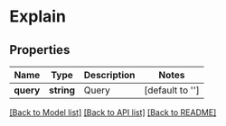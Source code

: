 # Explain

## Properties
Name | Type | Description | Notes
------------ | ------------- | ------------- | -------------
**query** | **string** | Query | [default to '']

[[Back to Model list]](../README.md#documentation-for-models) [[Back to API list]](../README.md#documentation-for-api-endpoints) [[Back to README]](../README.md)


